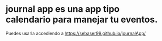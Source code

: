 # journal app es una app tipo calendario para manejar tu eventos. 
Puedes usarla accediendo a https://sebaser99.github.io/journalApp/

